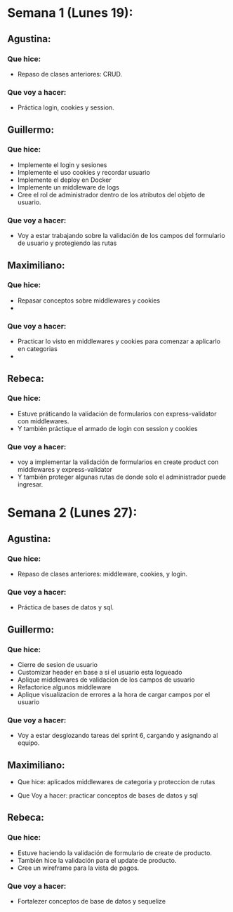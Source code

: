 # Semana 1 (Lunes 19):

## Agustina:
### Que hice: 
- Repaso de clases anteriores: CRUD.
### Que voy a hacer:
- Práctica login, cookies y session.

## Guillermo:
### Que hice: 
- Implemente el login y sesiones
- Implemente el uso cookies y recordar usuario
- Implemente el deploy en Docker 
- Implemente un middleware de logs
- Cree el rol de administrador dentro de los atributos del objeto de usuario.
### Que voy a hacer:
- Voy a estar trabajando sobre la validación de los campos del formulario de usuario y protegiendo las rutas

## Maximiliano:
### Que hice: 
- Repasar conceptos sobre middlewares y cookies 
- 
### Que voy a hacer:
- Practicar lo visto en middlewares y cookies para comenzar a aplicarlo en categorias 
- 

## Rebeca:
### Que hice: 
- Estuve práticando la validación de formularios con express-validator con middlewares.
- Y también práctique el armado de login con session y cookies 
### Que voy a hacer:
- voy a implementar la validación de formularios en create product con middlewares y express-validator
- Y también proteger algunas rutas de donde solo el administrador puede ingresar.


# Semana 2 (Lunes 27):

## Agustina:
### Que hice: 
- Repaso de clases anteriores: middleware, cookies, y login.
### Que voy a hacer:
- Práctica de bases de datos y sql.

## Guillermo:
### Que hice: 
- Cierre de sesion de usuario
- Customizar header en base a si el usuario esta logueado
- Aplique middlewares de validacion de los campos de usuario
- Refactorice algunos middleware
- Aplique visualizacion de errores a la hora de cargar campos por el usuario
### Que voy a hacer:
- Voy a estar desglozando tareas del sprint 6, cargando y asignando al equipo.


## Maximiliano:
- Que hice:
 aplicados middlewares de categoria y proteccion de rutas

- Que Voy a hacer:
practicar conceptos de bases de datos y sql 



## Rebeca:
### Que hice: 
- Estuve haciendo la validación de formulario de create de producto.
- También hice la validación para el update de producto.
- Cree un wireframe para la vista de pagos.
### Que voy a hacer:
- Fortalezer conceptos de base de datos y sequelize
